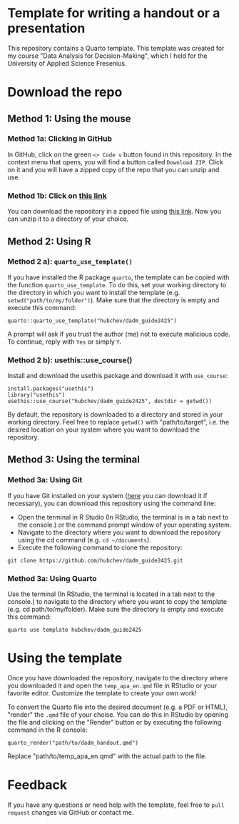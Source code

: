 # Template for writing a handout or a presentation

This repository contains a Quarto template. This template was created for my course "Data Analysis for Decision-Making", which I held for the University of Applied Science Fresenius. 

# Download the repo

## Method 1: Using the mouse

### Method 1a: Clicking in GitHub

In GitHub, click on the green `<> Code v` button found in this repository. In the context menu that opens, you will find a button called `Download ZIP`. Click on it and you will have a zipped copy of the repo that you can unzip and use.

### Method 1b: Click on [this link](https://github.com/hubchev/dadm_guide2425/zipball/HEAD)

You can download the repository in a zipped file using [this link](https://github.com/hubchev/dadm_guide2425/zipball/HEAD). Now you can unzip it to a directory of your choice.

## Method 2: Using R

### Method 2 a): `quarto_use_template()`

If you have installed the R package `quarto`, the template can be copied with the function `quarto_use_template`. To do this, set your working directory to the directory in which you want to install the template (e.g. `setwd("path/to/my/folder")`). Make sure that the directory is empty and execute this command:

```{r}
quarto::quarto_use_template("hubchev/dadm_guide2425")
```

A prompt will ask if you trust the author (me) not to execute malicious code. To continue, reply with `Yes` or simply `Y`.

### Method 2 b): usethis::use_course()

Install and download the usethis package and download it with `use_course`:

```{r}
install.packages("usethis")
library("usethis")
usethis::use_course("hubchev/dadm_guide2425", destdir = getwd())
```

By default, the repository is downloaded to a directory and stored in your working directory. Feel free to replace `getwd()` with "path/to/target", i.e. the desired location on your system where you want to download the repository.


## Method 3: Using the terminal
### Method 3a: Using Git

If you have Git installed on your system ([here](https://git-scm.com/downloads) you can download it if necessary), you can download this repository using the command line:

- Open the terminal in R Studio (In RStudio, the terminal is in a tab next to the console.) or the command prompt window of your operating system.
- Navigate to the directory where you want to download the repository using the cd command (e.g. `cd ~/documents`).
- Execute the following command to clone the repository:

```{bash}
git clone https://github.com/hubchev/dadm_guide2425.git
```

### Method 3a: Using Quarto

Use the terminal (In RStudio, the terminal is located in a tab next to the console.) to navigate to the directory where you want to copy the template (e.g. cd path/to/my/folder). Make sure the directory is empty and execute this command:

```{bash}
quarto use template hubchev/dadm_guide2425
```


# Using the template

Once you have downloaded the repository, navigate to the directory where you downloaded it and open the `temp_apa_en.qmd` file in RStudio or your favorite editor. Customize the template to create your own work!

To convert the Quarto file into the desired document (e.g. a PDF or HTML), "render" the `.qmd` file of your choise. You can do this in RStudio by opening the file and clicking on the "Render" button or by executing the following command in the R console:

```{r}
quarto_render("path/to/dadm_handout.qmd")
```

Replace "path/to/temp_apa_en.qmd" with the actual path to the file.


# Feedback

If you have any questions or need help with the template, feel free to `pull request` changes via GitHub or contact me. 